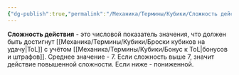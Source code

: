```yaml
---
{"dg-publish":true,"permalink":"/Механика/Термины/Кубики/Сложность действия/","noteIcon":"","created":"2025-08-21T13:47:43.948+03:00","updated":"2025-07-29T00:33:04.343+03:00"}
---
```


**Сложность действия** - это числовой показатель значения, что должен быть достигнут [[Механика/Термины/Кубики/Броски кубиков на удачу\|ToL]] с учётом [[Механика/Термины/Кубики/Бонус к ToL\|бонусов и штрафов]]. Среднее значение - 7. Если сложность выше 7, значит действие повышенной сложности. Если ниже - пониженной. 